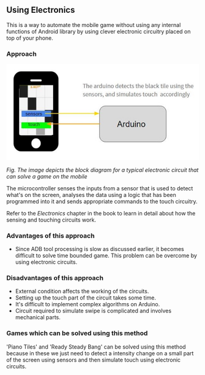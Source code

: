## Using Electronics

This is a way to automate the mobile game without using any internal functions of Android library by using clever electronic circuitry placed on top of your phone. 

### Approach

![image9](/Images/methods-2.jpg)

*Fig. The image depicts the block diagram for a typical electronic circuit that can solve a game on the mobile*

The microcontroller senses the inputs from a sensor that is used to detect what's on the screen, analyses the data using a logic that has been programmed into it and sends appropriate commands to the touch circuitry. 

Refer to the *Electronics* chapter in the book to learn in detail about how the sensing and touching circuits work.

### Advantages of this approach

- Since ADB tool processing is slow as discussed earlier, it becomes difficult to solve time bounded game. This problem can be overcome by using electronic circuits.

### Disadvantages of this approach

- External condition affects the working of the circuits.
- Setting up the touch part of the circuit takes some time.
- It's difficult to implement complex algorithms on Arduino.
- Circuit required to simulate swipe is complicated and involves mechanical parts.

### Games which can be solved using this method

'Piano Tiles' and 'Ready Steady Bang' can be solved using this method because in these we just need to detect a intensity change on a small part of the screen using sensors and then simulate touch using electronic circuits.